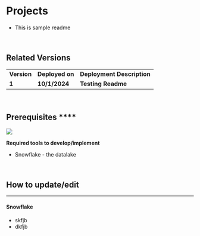 # Projects

* This is sample readme

<br>

## Related Versions

<table>
    <tr>
        <td><b>Version</b></td>
        <td><b>Deployed on</b></td>
        <td><b>Deployment Description</b></td>
    </tr>
    <tr>
        <td><b>1</b></td>
        <td><b>10/1/2024</b></td>
        <td><b>Testing Readme</b></td>
    </tr>
</table>

<br>

## Prerequisites ****

<img src='https://img.shields.io/static/v1?label=&message=Snowflake&color=purple'>

<br>

**Required tools to develop/implement**

* Snowflake - the datalake

<br>

## How to update/edit
****

#### **Snowflake**
* skfjb
* dkfjb

<br>